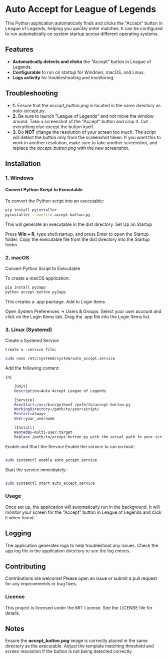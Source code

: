  # __Auto Accept for League of Legends__

This Python application automatically finds and clicks the "Accept" button in League of Legends, helping you quickly enter matches. It can be configured to run automatically on system startup across different operating systems.


## **Features**
- **Automatically detects and clicks** the "Accept" button in League of Legends.
- **Configurable** to run on startup for Windows, macOS, and Linux.
- **Logs activity** for troubleshooting and monitoring.

## **Troubleshooting**
- **1.** Ensure that the *accept_button.png* is located in the same directory as *auto-accept.py*.
- **2.** Be sure to launch "League of Legends" and not move the window around. Take a screenshot of the "Accept" button and crop it. Cut everything else except the button itself.
- **3.** Do **NOT** change the resolution of your screen too much. The script will detect the button only from the screenshot taken. If you want this to work in another resolution, make sure to take another screenshot, and replace the *accept_button.png* with the new screenshot.

## **Installation**

### **1. Windows**

#### **Convert Python Script to Executable**
To convert the Python script into an executable:

```bash
pip install pyinstaller
pyinstaller --onefile accept-button.py
```

This will generate an executable in the dist directory.
Set Up on Startup

Press **Win + R**, type shell:startup, and press Enter to open the Startup folder.
Copy the executable file from the dist directory into the Startup folder.

### 2. macOS
Convert Python Script to Executable

To create a macOS application:

```bash
pip install py2app
python accept-button py2app
```

This creates a .app package.
Add to Login Items

  Open System Preferences -> Users & Groups.
  Select your user account and click on the Login Items tab.
  Drag the .app file into the Login Items list.

### 3. Linux (Systemd)
Create a Systemd Service

    Create a .service file:

```bash
sudo nano /etc/systemd/system/auto_accept.service
```

Add the following content:
```bash
ini

    [Unit]
    Description=Auto Accept League of Legends

    [Service]
    ExecStart=/usr/bin/python3 /path/to/accept-button.py
    WorkingDirectory=/path/to/your/script/
    Restart=always
    User=your_username

    [Install]
    WantedBy=multi-user.target
    Replace /path/to/accept-button.py with the actual path to your script, and your_username with your Linux username
```
Enable and Start the Service
Enable the service to run on boot:

```bash

sudo systemctl enable auto_accept.service
```
Start the service immediately:

```bash

sudo systemctl start auto_accept.service
```
### Usage

Once set up, the application will automatically run in the background. It will monitor your screen for the "Accept" button in League of Legends and click it when found.
## Logging

The application generates logs to help troubleshoot any issues. Check the app.log file in the application directory to see the log entries.

## Contributing

Contributions are welcome! Please open an issue or submit a pull request for any improvements or bug fixes.

### License

This project is licensed under the MIT License. See the LICENSE file for details.

## Notes

  Ensure the ***accept_button.png*** image is correctly placed in the same directory as the executable.
  Adjust the template matching threshold and screen resolution if the button is not being detected correctly.

